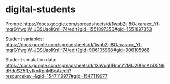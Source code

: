 # digital-students

Prompt:
https://docs.google.com/spreadsheets/d/1wpb2iji8OJxaraxx_Yf-mqrGYwgIW_JBSUaoIKnIH74/edit?gid=1551897353#gid=1551897353

Student variables:
https://docs.google.com/spreadsheets/d/1wpb2iji8OJxaraxx_Yf-mqrGYwgIW_JBSUaoIKnIH74/edit?gid=906105968#gid=906105968

Student simulation data:
https://docs.google.com/spreadsheets/d/13aVuq0RmnY2MU200mAbD5N9dHduSZ5fLyfknKpnMBeA/edit?resourcekey=&gid=1547119977#gid=1547119977